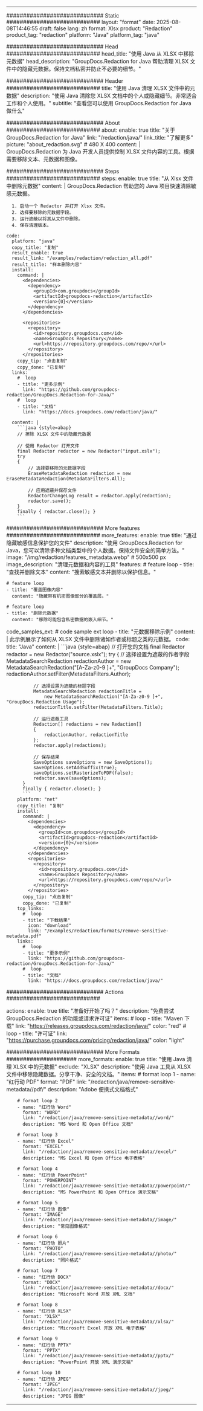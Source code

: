 
---
############################# Static ############################
layout: "format"
date:  2025-08-08T14:46:55
draft: false
lang: zh
format: Xlsx
product: "Redaction"
product_tag: "redaction"
platform: "Java"
platform_tag: "java"

############################# Head ############################
head_title: "使用 Java 从 XLSX 中移除元数据"
head_description: "GroupDocs.Redaction for Java 帮助清理 XLSX 文件中的隐藏元数据。保持文档私密并防止不必要的细节。"

############################# Header ############################
title: "使用 Java 清理 XLSX 文件中的元数据" 
description: "使用 Java 清除您 XLSX 文档中的个人或隐藏细节。非常适合工作和个人使用。"
subtitle: "查看您可以使用 GroupDocs.Redaction for Java 做什么" 

############################# About ############################
about:
    enable: true
    title: "关于 GroupDocs.Redaction for Java"
    link: "/redaction/java/"
    link_title: "了解更多"
    picture: "about_redaction.svg" # 480 X 400
    content: |
       GroupDocs.Redaction 为 Java 开发人员提供控制 XLSX 文件内容的工具。根据需要移除文本、元数据和图像。

############################# Steps ############################
steps:
    enable: true
    title: "从 Xlsx 文件中删除元数据"
    content: |
      GroupDocs.Redaction 帮助您的 Java 项目快速清除敏感元数据。
      
      1. 启动一个 Redactor 并打开 Xlsx 文件。
      2. 选择要移除的元数据字段。
      3. 运行遮蔽以将其从文件中删除。
      4. 保存清理版本。
   
    code:
      platform: "java"
      copy_title: "复制"
      result_enable: true
      result_link: "/examples/redaction/redaction_all.pdf"
      result_title: "样本删除内容"
      install:
        command: |
          <dependencies>
            <dependency>
              <groupId>com.groupdocs</groupId>
              <artifactId>groupdocs-redaction</artifactId>
              <version>{0}</version>
            </dependency>
          </dependencies>

          <repositories>
            <repository>
              <id>repository.groupdocs.com</id>
              <name>GroupDocs Repository</name>
              <url>https://repository.groupdocs.com/repo/</url>
            </repository>
          </repositories>
        copy_tip: "点击复制"
        copy_done: "已复制"
      links:
        #  loop
        - title: "更多示例"
          link: "https://github.com/groupdocs-redaction/GroupDocs.Redaction-for-Java/"
        #  loop
        - title: "文档"
          link: "https://docs.groupdocs.com/redaction/java/"
          
      content: |
        ```java {style=abap}
        // 擦除 XLSX 文件中的隐藏元数据

        // 使用 Redactor 打开文件
        final Redactor redactor = new Redactor("input.xslx");
        try
        {
            // 选择要移除的元数据字段
            EraseMetadataRedaction redaction = new EraseMetadataRedaction(MetadataFilters.All);

            // 应用遮蔽并保存文件
            RedactorChangeLog result = redactor.apply(redaction);
            redactor.save();
        }
        finally { redactor.close(); }
        ```            


############################# More features ############################
more_features:
  enable: true
  title: "通过隐藏敏感信息保护您的文件"
  description: "使用 GroupDocs.Redaction for Java，您可以清除多种文档类型中的个人数据。保持文件安全的简单方法。"
  image: "/img/redaction/features_metadata.webp" # 500x500 px
  image_description: "清理元数据和内容的工具"
  features:
    # feature loop
    - title: "查找并删除文本"
      content: "搜索敏感文本并删除以保护信息。"

    # feature loop
    - title: "覆盖图像内容"
      content: "隐藏带有机密图像部分的覆盖层。"

    # feature loop
    - title: "删除元数据"
      content: "移除可能包含私密数据的嵌入细节。"
      
  code_samples_ext:
    # code sample ext loop
    - title: "元数据移除示例"
      content: |
        此示例展示了如何从 XLSX 文件中删除诸如作者或标题之类的元数据。
      code:
        title: "Java"
        content: |
          ```java {style=abap}
          //  打开您的文档
          final Redactor redactor = new Redactor("source.xslx");
          try
          {
              // 选择设置为遮蔽的作者字段
              MetadataSearchRedaction redactionAuthor = 
                  new MetadataSearchRedaction("[A-Za-z0-9 ]+", "GroupDocs Company");
              redactionAuthor.setFilter(MetadataFilters.Author);

              // 选择设置为遮蔽的标题字段
              MetadataSearchRedaction redactionTitle = 
                  new MetadataSearchRedaction("[A-Za-z0-9 ]+", "GroupDocs.Redaction Usage");
              redactionTitle.setFilter(MetadataFilters.Title);

              // 运行遮蔽工具
              Redaction[] redactions = new Redaction[]
              {
                  redactionAuthor, redactionTitle
              };
              redactor.apply(redactions);

              // 保存结果
              SaveOptions saveOptions = new SaveOptions();
              saveOptions.setAddSuffix(true);
              saveOptions.setRasterizeToPDF(false);
              redactor.save(saveOptions);
          }
          finally { redactor.close(); }
          ```
        platform: "net"
        copy_title: "复制"
        install:
          command: |
            <dependencies>
              <dependency>
                <groupId>com.groupdocs</groupId>
                <artifactId>groupdocs-redaction</artifactId>
                <version>{0}</version>
              </dependency>
            </dependencies>
            <repositories>
              <repository>
                <id>repository.groupdocs.com</id>
                <name>GroupDocs Repository</name>
                <url>https://repository.groupdocs.com/repo/</url>
              </repository>
            </repositories>
          copy_tip: "点击复制"
          copy_done: "已复制"
        top_links:
          #  loop
          - title: "下载结果"
            icon: "download"
            link: "/examples/redaction/formats/remove-sensitive-metadata.pdf"
        links:
          #  loop
          - title: "更多示例"
            link: "https://github.com/groupdocs-redaction/GroupDocs.Redaction-for-Java/"
          #  loop
          - title: "文档"
            link: "https://docs.groupdocs.com/redaction/java/"


############################# Actions ############################

actions:
  enable: true
  title: "准备好开始了吗？"
  description: "免费尝试 GroupDocs.Redaction 的功能或请求许可证"
  items:
    #  loop
    - title: "Maven 下载"
      link: "https://releases.groupdocs.com/redaction/java/"
      color: "red"
        #  loop
    - title: "许可证"
      link: "https://purchase.groupdocs.com/pricing/redaction/java/"
      color: "light"


############################# More Formats #####################
more_formats:
    enable: true
    title: "使用 Java 清理 XLSX 中的元数据"
    exclude: "XLSX"
    description: "使用 Java 工具从 XLSX 文件中移除隐藏数据。分享干净、安全的文档。"
    items: 
        # format loop 1
        - name: "红行动 PDF"
          format: "PDF"
          link: "/redaction/java/remove-sensitive-metadata//pdf/"
          description: "Adobe 便携式文档格式"

        # format loop 2
        - name: "红行动 Word"
          format: "WORD"
          link: "/redaction/java/remove-sensitive-metadata//word/"
          description: "MS Word 和 Open Office 文档"
          
        # format loop 3
        - name: "红行动 Excel"
          format: "EXCEL"
          link: "/redaction/java/remove-sensitive-metadata//excel/"
          description: "MS Excel 和 Open Office 电子表格"

        # format loop 4
        - name: "红行动 PowerPoint"
          format: "POWERPOINT"
          link: "/redaction/java/remove-sensitive-metadata//powerpoint/"
          description: "MS PowerPoint 和 Open Office 演示文稿"

        # format loop 5
        - name: "红行动 图像"
          format: "IMAGE"
          link: "/redaction/java/remove-sensitive-metadata//image/"
          description: "常见图像格式"

        # format loop 6
        - name: "红行动 照片"
          format: "PHOTO"
          link: "/redaction/java/remove-sensitive-metadata//photo/"
          description: "照片格式"

        # format loop 7
        - name: "红行动 DOCX"
          format: "DOCX"
          link: "/redaction/java/remove-sensitive-metadata//docx/"
          description: "Microsoft Word 开放 XML 文档"
          
        # format loop 8
        - name: "红行动 XLSX"
          format: "XLSX"
          link: "/redaction/java/remove-sensitive-metadata//xlsx/"
          description: "Microsoft Excel 开放 XML 电子表格"
          
        # format loop 9
        - name: "红行动 PPTX"
          format: "PPTX"
          link: "/redaction/java/remove-sensitive-metadata//pptx/"
          description: "PowerPoint 开放 XML 演示文稿"

        # format loop 10
        - name: "红行动 JPEG"
          format: "JPEG"
          link: "/redaction/java/remove-sensitive-metadata//jpeg/"
          description: "JPEG 图像"


---